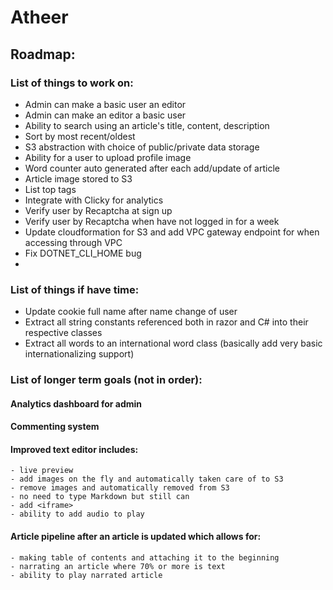 # Atheer
## Roadmap:
### List of things to work on:
- Admin can make a basic user an editor
- Admin can make an editor a basic user
- Ability to search using an article's title, content, description
- Sort by most recent/oldest
- S3 abstraction with choice of public/private data storage
- Ability for a user to upload profile image
- Word counter auto generated after each add/update of article
- Article image stored to S3
- List top tags
- Integrate with Clicky for analytics
- Verify user by Recaptcha at sign up
- Verify user by Recaptcha when have not logged in for a week
- Update cloudformation for S3 and add VPC gateway endpoint for when accessing through VPC
- Fix DOTNET_CLI_HOME bug
- 

### List of things if have time:
- Update cookie full name after name change of user
- Extract all string constants referenced both in razor and C# into their respective classes
- Extract all words to an international word class (basically add very basic internationalizing support)

### List of longer term goals (not in order):

#### Analytics dashboard for admin
#### Commenting system
#### Improved text editor includes:
    - live preview
    - add images on the fly and automatically taken care of to S3
    - remove images and automatically removed from S3
    - no need to type Markdown but still can
    - add <iframe>
    - ability to add audio to play
#### Article pipeline after an article is updated which allows for:
    - making table of contents and attaching it to the beginning
    - narrating an article where 70% or more is text
    - ability to play narrated article